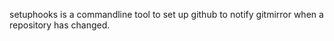 setuphooks is a commandline tool to set up github to notify gitmirror
when a repository has changed.
